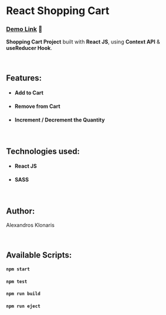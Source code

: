 # React Shopping Cart

### [Demo Link](https://react-shopping-cart-project.netlify.app/) 🔗

**Shopping Cart Project** built with **React JS**, using **Context API** & **useReducer Hook**.

<br/>

## Features:

- #### Add to Cart
- #### Remove from Cart
- #### Increment / Decrement the Quantity

<br/>

## Technologies used:

- #### **React JS**
- #### **SASS**

<br/>

## Author:
Alexandros Klonaris


<br/>

## Available Scripts:

#### `npm start`

#### `npm test`

#### `npm run build`

#### `npm run eject`
